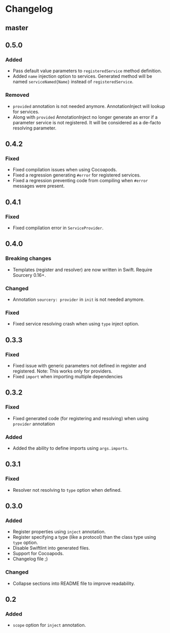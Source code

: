 # Changelog

## master

## 0.5.0
### Added
- Pass default value parameters to `registeredService` method definition.
- Added `name` injection option to services. Generated method will be named `serviceNamed{Name}` instead of `registeredService`.

### Removed
- `provided` annotation is not needed anymore. AnnotationInject will lookup for services.
- Along with `provided` AnnotationInject no longer generate an error if a parameter service is not registered. It will be considered as a de-facto resolving parameter.

## 0.4.2
### Fixed
- Fixed compilation issues when using Cocoapods.
- Fixed a regression generating `#error` for registered services.
- Fixed a regression preventing code from compiling when `#error` messages were present.

## 0.4.1
### Fixed
- Fixed compilation error in `ServiceProvider`.

## 0.4.0
### Breaking changes
- Templates (register and resolver) are now written in Swift. Require Sourcery 0.16+.

### Changed
- Annotation `sourcery: provider` in `init` is not needed anymore.

### Fixed
- Fixed service resolving crash when using `type` inject option.

## 0.3.3
### Fixed
- Fixed issue with generic parameters not defined in register and registered. Note: This works only for providers.
- Fixed `import` when importing multiple dependencies

## 0.3.2
### Fixed
- Fixed generated code (for registering and resolving) when using `provider` annotation

### Added
- Added the ability to define imports using `args.imports`.

## 0.3.1
### Fixed
- Resolver not resolving to `type` option when defined.

## 0.3.0
### Added
- Register properties using `inject` annotation.
- Register specifying a type (like a protocol) than the class type using `type` option.
- Disable Swiftlint into generated files.
- Support for Cocoapods.
- Changelog file ;)

### Changed
- Collapse sections into README file to improve readability.

## 0.2
### Added
- `scope` option for `inject` annotation.
